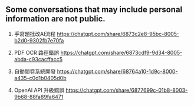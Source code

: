 ## Some conversations that may include personal information are not public.

1. 手寫題批改AI流程
https://chatgpt.com/share/6873c2e8-95bc-8005-b2d0-9302fb7e70fa

2. PDF OCR 路徑錯誤
https://chatgpt.com/share/6873cdf9-9d34-8005-abda-c93cacffacc5

3. 自動閱卷系統開發
https://chatgpt.com/share/68764a10-1d9c-8000-a435-c0d1b0405d0b

4. OpenAI API 升級錯誤
https://chatgpt.com/share/6877699c-01b8-8003-9b68-88fa89fa6471